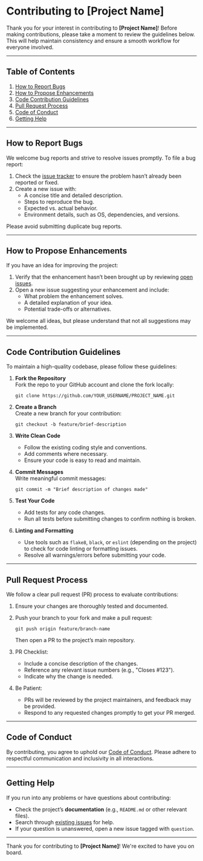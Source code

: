 # Contributing to [Project Name]

Thank you for your interest in contributing to **[Project Name]**! Before making contributions, please take a moment to review the guidelines below. This will help maintain consistency and ensure a smooth workflow for everyone involved.

---

## Table of Contents
1. [How to Report Bugs](#how-to-report-bugs)
2. [How to Propose Enhancements](#how-to-propose-enhancements)
3. [Code Contribution Guidelines](#code-contribution-guidelines)
4. [Pull Request Process](#pull-request-process)
5. [Code of Conduct](#code-of-conduct)
6. [Getting Help](#getting-help)

---

## How to Report Bugs

We welcome bug reports and strive to resolve issues promptly. To file a bug report:

1. Check the [issue tracker](URL_TO_PROJECT_ISSUES) to ensure the problem hasn’t already been reported or fixed.
2. Create a new issue with:
   - A concise title and detailed description.
   - Steps to reproduce the bug.
   - Expected vs. actual behavior.
   - Environment details, such as OS, dependencies, and versions.

Please avoid submitting duplicate bug reports.

---

## How to Propose Enhancements

If you have an idea for improving the project:

1. Verify that the enhancement hasn’t been brought up by reviewing [open issues](URL_TO_PROJECT_ISSUES).
2. Open a new issue suggesting your enhancement and include:
   - What problem the enhancement solves.
   - A detailed explanation of your idea.
   - Potential trade-offs or alternatives.

We welcome all ideas, but please understand that not all suggestions may be implemented.

---

## Code Contribution Guidelines

To maintain a high-quality codebase, please follow these guidelines:

1. **Fork the Repository**  
   Fork the repo to your GitHub account and clone the fork locally:
   ```
   git clone https://github.com/YOUR_USERNAME/PROJECT_NAME.git
   ```

2. **Create a Branch**  
   Create a new branch for your contribution:
   ```
   git checkout -b feature/brief-description
   ```

3. **Write Clean Code**  
   - Follow the existing coding style and conventions.
   - Add comments where necessary.
   - Ensure your code is easy to read and maintain.

4. **Commit Messages**  
   Write meaningful commit messages:
   ```
   git commit -m "Brief description of changes made"
   ```

5. **Test Your Code**  
   - Add tests for any code changes.
   - Run all tests before submitting changes to confirm nothing is broken.

6. **Linting and Formatting**  
   - Use tools such as `flake8`, `black`, or `eslint` (depending on the project) to check for code linting or formatting issues.
   - Resolve all warnings/errors before submitting your code.

---

## Pull Request Process

We follow a clear pull request (PR) process to evaluate contributions:

1. Ensure your changes are thoroughly tested and documented.
2. Push your branch to your fork and make a pull request:
   ```
   git push origin feature/branch-name
   ```
   Then open a PR to the project’s main repository.

3. PR Checklist:
   - Include a concise description of the changes.
   - Reference any relevant issue numbers (e.g., "Closes #123").
   - Indicate why the change is needed.

4. Be Patient:
   - PRs will be reviewed by the project maintainers, and feedback may be provided.
   - Respond to any requested changes promptly to get your PR merged.

---

## Code of Conduct

By contributing, you agree to uphold our [Code of Conduct](CODE_OF_CONDUCT.md). Please adhere to respectful communication and inclusivity in all interactions.

---

## Getting Help

If you run into any problems or have questions about contributing:

- Check the project’s **documentation** (e.g., `README.md` or other relevant files).
- Search through [existing issues](URL_TO_PROJECT_ISSUES) for help.
- If your question is unanswered, open a new issue tagged with `question`.

---

Thank you for contributing to **[Project Name]**! We're excited to have you on board.